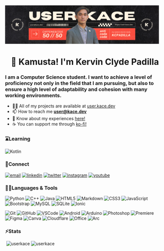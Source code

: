![logo](https://github.com/userkace/userkace/blob/main/kamusta_github.png)
<h1 align="right">👋 Kamusta! I'm Kervin Clyde Padilla</h1>
<h3 align="left">I am a Computer Science student. I want to achieve a level of proficiency not only in the field that I am pursuing, but also to ensure a high level of adaptability and cohesion with many working environments.</h3>

- 👨‍💻 All of my projects are available at [user.kace.dev](https://user.kace.dev)
- 📫 How to reach me **user@kace.dev**
- 📄 Know about my experiences [here!](https://user.kace.dev)
- ☕ You can support me through [ko-fi!](https://ko-fi.com/userkace)

<h3 align="left">⌛Learning </h3>

![Kotlin](https://img.shields.io/badge/Kotlin-0095D5?&style=for-the-badge&logo=kotlin&logoColor=white)

<h3 align="left">🔗Connect</h3>
<!--Socials-->
<p align="left">
<a href="mailto:user@kace.dev" target="blank"><img align="center" src="https://img.shields.io/badge/Email-fD9B5D?style=for-the-badge&logo=protonmail&logoColor=333333" alt="email"/></a>
<a href="https://linkedin.com/in/kcspadilla" target="blank"><img align="center" src="https://img.shields.io/badge/LinkedIn-0077B5?style=for-the-badge&logo=linkedin&logoColor=white" alt="linkedin"/></a>
<a href="https://twitter.com/kerubinkuraido" target="blank"><img align="center" src="https://img.shields.io/badge/Twitter-1DA1F2?style=for-the-badge&logo=twitter&logoColor=white" alt="twitter"/></a>
<a href="https://instagram.com/kerubinkuraido" target="blank"><img align="center" src="https://img.shields.io/badge/Instagram-E4405F?style=for-the-badge&logo=instagram&logoColor=white" alt="instagram"/></a>
<a href="https://www.youtube.com/c/userkace" target="blank"><img align="center" src="https://img.shields.io/badge/YouTube-FF0000?style=for-the-badge&logo=youtube&logoColor=white" alt="youtube"/></a>
</p>



<h3 align="left">💾🔧Languages & Tools</h3>
<!--Languages-->

![Python](https://img.shields.io/badge/Python-14354C?style=for-the-badge&logo=python&logoColor=white)
![C++](https://img.shields.io/badge/C%2B%2B-00599C?style=for-the-badge&logo=c%2B%2B&logoColor=white)
![Java](https://img.shields.io/badge/Java-ED8B00?style=for-the-badge&logo=openjdk&logoColor=white)
![HTML5](https://img.shields.io/badge/HTML5-E34F26?style=for-the-badge&logo=html5&logoColor=white)
![Markdown](https://img.shields.io/badge/Markdown-000000?style=for-the-badge&logo=markdown&logoColor=white)
![CSS3](https://img.shields.io/badge/CSS3-1572B6?style=for-the-badge&logo=css3&logoColor=white)
![JavaScript](https://img.shields.io/badge/JavaScript-F7DF1E?style=for-the-badge&logo=JavaScript&logoColor=white)
![Bootstrap](https://img.shields.io/badge/Bootstrap-563D7C?style=for-the-badge&logo=bootstrap&logoColor=white)
![MySQL](https://img.shields.io/badge/MySQL-00000F?style=for-the-badge&logo=mysql&logoColor=white)
![SQLite](https://img.shields.io/badge/SQLite-07405E?style=for-the-badge&logo=sqlite&logoColor=white)
![Ionic](https://img.shields.io/badge/Ionic-3880FF?style=for-the-badge&logo=ionic&logoColor=white)
<!--Tools-->

![Git](https://img.shields.io/badge/GIT-E44C30?style=for-the-badge&logo=git&logoColor=white)
![GitHub](https://img.shields.io/badge/GitHub-100000?style=for-the-badge&logo=github&logoColor=white)
![VSCode](https://img.shields.io/badge/Visual_Studio_Code-0078D4?style=for-the-badge&logo=visual%20studio%20code&logoColor=white)
![Android](https://img.shields.io/badge/Android_Studio-3DDC84?style=for-the-badge&logo=android-studio&logoColor=white)
![Arduino](https://img.shields.io/badge/-Arduino-00979D?style=for-the-badge&logo=Arduino&logoColor=white)
![Photoshop](https://img.shields.io/badge/Adobe%20Photoshop-31A8FF?logo=adobephotoshop&logoColor=fff&style=for-the-badge)
![Premiere](https://img.shields.io/badge/Adobe%20Premiere%20Pro-9999FF?style=for-the-badge&logo=Adobe%20Premiere%20Pro&logoColor=white)
![Figma](https://img.shields.io/badge/Figma-F24E1E?style=for-the-badge&logo=figma&logoColor=white)
![Canva](https://img.shields.io/badge/Canva-%2300C4CC.svg?&style=for-the-badge&logo=Canva&logoColor=white)
![Cloudflare](https://img.shields.io/badge/Cloudflare-F38020?style=for-the-badge&logo=Cloudflare&logoColor=white)
![Office](https://img.shields.io/badge/Microsoft_Office-D83B01?style=for-the-badge&logo=microsoft-office&logoColor=white)
![Arc](https://img.shields.io/badge/Arc-3139fb?style=for-the-badge&logo=Arc&logoColor=white)


<h3 align="left">⚡Stats</h3>
<!--Stats-->

<p>&nbsp;<img align="top" src="https://github-readme-stats.vercel.app/api?username=userkace&show_icons=true&theme=dark&hide_border=true&locale=en&layout=compact" alt="userkace"/>&nbsp;<img align="top" src="https://github-readme-stats.vercel.app/api/top-langs?username=userkace&show_icons=true&theme=dark&hide_border=true&locale=en&layout=compact" alt="userkace"/></p>
